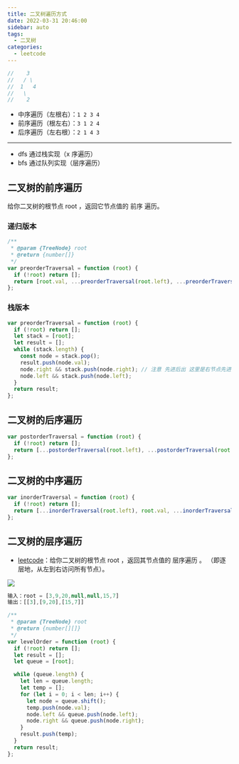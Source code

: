```yaml
---
title: 二叉树遍历方式
date: 2022-03-31 20:46:00
sidebar: auto
tags:
  - 二叉树
categories:
  - leetcode
---
```


```js
//    3
//   / \
//  1   4
//   \
//    2
```

- 中序遍历（左根右）：`1 2 3 4`
- 前序遍历（根左右）：`3 1 2 4`
- 后序遍历（左右根）：`2 1 4 3`

---

- dfs 通过栈实现（x 序遍历）
- bfs 通过队列实现（层序遍历）

## 二叉树的前序遍历

给你二叉树的根节点 root ，返回它节点值的 前序 遍历。

### 递归版本

```js
/**
 * @param {TreeNode} root
 * @return {number[]}
 */
var preorderTraversal = function (root) {
  if (!root) return [];
  return [root.val, ...preorderTraversal(root.left), ...preorderTraversal(root.right)];
};
```

### 栈版本

```js
var preorderTraversal = function (root) {
  if (!root) return [];
  let stack = [root];
  let result = [];
  while (stack.length) {
    const node = stack.pop();
    result.push(node.val);
    node.right && stack.push(node.right); // 注意 先进后出 这里是右节点先进，然后后出
    node.left && stack.push(node.left);
  }
  return result;
};
```

## 二叉树的后序遍历

```js
var postorderTraversal = function (root) {
  if (!root) return [];
  return [...postorderTraversal(root.left), ...postorderTraversal(root.right), root.val];
};
```

## 二叉树的中序遍历

```js
var inorderTraversal = function (root) {
  if (!root) return [];
  return [...inorderTraversal(root.left), root.val, ...inorderTraversal(root.right)];
};
```

## 二叉树的层序遍历

- [leetcode](https://leetcode-cn.com/problems/binary-tree-level-order-traversal/)：给你二叉树的根节点 root ，返回其节点值的 层序遍历 。 （即逐层地，从左到右访问所有节点）。

![](https://assets.leetcode.com/uploads/2021/02/19/tree1.jpg)

```js
输入：root = [3,9,20,null,null,15,7]
输出：[[3],[9,20],[15,7]]
```

```js
/**
 * @param {TreeNode} root
 * @return {number[][]}
 */
var levelOrder = function (root) {
  if (!root) return [];
  let result = [];
  let queue = [root];

  while (queue.length) {
    let len = queue.length;
    let temp = [];
    for (let i = 0; i < len; i++) {
      let node = queue.shift();
      temp.push(node.val);
      node.left && queue.push(node.left);
      node.right && queue.push(node.right);
    }
    result.push(temp);
  }
  return result;
};
```
